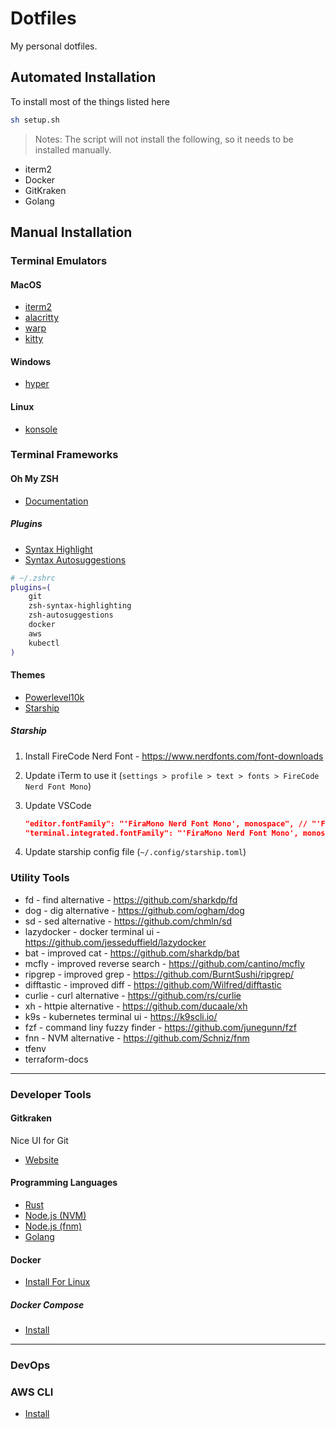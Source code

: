 # Dotfiles

My personal dotfiles.

## Automated Installation

To install most of the things listed here
```bash
sh setup.sh
```

> Notes: The script will not install the following, so it needs to be installed manually.

- iterm2
- Docker
- GitKraken
- Golang

## Manual Installation

### Terminal Emulators

#### MacOS

- [iterm2](https://iterm2.com/)
- [alacritty](https://alacritty.org/index.html)
- [warp](https://docs.warp.dev/)
- [kitty](https://github.com/kovidgoyal/kitty)

#### Windows

- [hyper](https://hyper.is/)

#### Linux

- [konsole](https://konsole.kde.org/)

### Terminal Frameworks

#### Oh My ZSH

- [Documentation](https://github.com/ohmyzsh/ohmyzsh)

##### Plugins

- [Syntax Highlight](https://github.com/zsh-users/zsh-syntax-highlighting)
- [Syntax Autosuggestions](https://github.com/zsh-users/zsh-autosuggestions)

```sh
# ~/.zshrc
plugins=(
    git
    zsh-syntax-highlighting
    zsh-autosuggestions
    docker
    aws
    kubectl
)
```

#### Themes

- [Powerlevel10k](https://github.com/romkatv/powerlevel10k#oh-my-zsh)
- [Starship](https://starship.rs/)

##### Starship

1. Install FireCode Nerd Font - <https://www.nerdfonts.com/font-downloads>
2. Update iTerm to use it (`settings > profile > text > fonts > FireCode Nerd Font Mono`)
3. Update VSCode

   ```json
   "editor.fontFamily": "'FiraMono Nerd Font Mono', monospace", // "'Fira Code'",
   "terminal.integrated.fontFamily": "'FiraMono Nerd Font Mono', monospace",
   ```

4. Update starship config file (`~/.config/starship.toml`)

### Utility Tools

- fd - find alternative - <https://github.com/sharkdp/fd>
- dog - dig alternative - <https://github.com/ogham/dog>
- sd - sed alternative - <https://github.com/chmln/sd>
- lazydocker - docker terminal ui - <https://github.com/jesseduffield/lazydocker>
- bat - improved cat - <https://github.com/sharkdp/bat>
- mcfly - improved reverse search - <https://github.com/cantino/mcfly>
- ripgrep - improved grep - <https://github.com/BurntSushi/ripgrep/>
- difftastic - improved diff - <https://github.com/Wilfred/difftastic>
- curlie - curl alternative - <https://github.com/rs/curlie>
- xh - httpie alternative - <https://github.com/ducaale/xh>
- k9s - kubernetes terminal ui - <https://k9scli.io/>
- fzf - command liny fuzzy finder - <https://github.com/junegunn/fzf>
- fnn - NVM alternative - <https://github.com/Schniz/fnm>
- tfenv
- terraform-docs

---

### Developer Tools

#### Gitkraken

Nice UI for Git

- [Website](https://www.gitkraken.com/)

#### Programming Languages

- [Rust](https://www.rust-lang.org/tools/install)
- [Node.js (NVM)](https://github.com/nvm-sh/nvm)
- [Node.js (fnm)](https://github.com/Schniz/fnm)
- [Golang](https://golang.org/doc/install)

#### Docker

- [Install For Linux](https://docs.docker.com/engine/install/ubuntu/)

##### Docker Compose

- [Install](https://docs.docker.com/compose/install/)

---

### DevOps

### AWS CLI

- [Install](https://docs.aws.amazon.com/cli/latest/userguide/install-cliv2.html)
